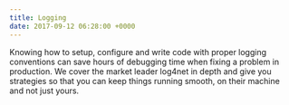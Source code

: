 ```yaml
---
title: Logging
date: 2017-09-12 06:28:00 +0000
---
```


Knowing how to setup, configure and write code with proper logging conventions can save hours of debugging time when fixing a problem in production. We cover the market leader log4net in depth and give you strategies so that you can keep things running smooth, on their machine and not just yours.
